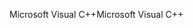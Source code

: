 <span data-ttu-id="b653d-101">Microsoft Visual C++</span><span class="sxs-lookup"><span data-stu-id="b653d-101">Microsoft Visual C++</span></span>